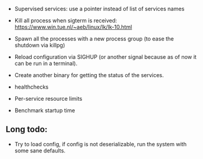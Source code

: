 * Supervised services: use a pointer instead of list of services names

* Kill all process when sigterm is received: https://www.win.tue.nl/~aeb/linux/lk/lk-10.html
* Spawn all the processes with a new process group (to ease the shutdown via killpg)
* Reload configuration via SIGHUP (or another signal because as of now it can be run in a terminal).
* Create another binary for getting the status of the services.
* healthchecks
* Per-service resource limits
* Benchmark startup time

## Long todo:
* Try to load config, if config is not deserializable, run the system with some sane defaults.
